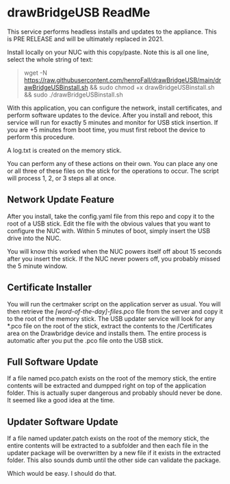 # drawBridgeUSB ReadMe
This service performs headless installs and updates to the appliance. This is PRE RELEASE and will be ultimately replaced in 2021. 

Install locally on your NUC with this copy/paste. 
Note this is all one line, select the whole string of text:

> wget -N https://raw.githubusercontent.com/henroFall/drawBridgeUSB/main/drawBridgeUSBinstall.sh && sudo chmod +x drawBridgeUSBinstall.sh && sudo ./drawBridgeUSBinstall.sh

With this application, you can configure the network, install certificates, and perform software updates to the device. After you install and reboot, this service will run for exactly 5 minutes and monitor for USB stick insertion. If you are +5 minutes from boot time, you must first reboot the device to perform this procedure. 

A log.txt is created on the memory stick.

You can perform any of these actions on their own. You can place any one or all three of these files on the stick for the operations to occur. The script will process 1, 2, or 3 steps all at once. 

## Network Update Feature
After you install, take the config.yaml file from this repo and copy it to the root of a USB stick. Edit the file with the obvious values that you want to configure the NUC with. Within 5 minutes of boot, simply insert the USB drive into the NUC. 

You will know this worked when the NUC powers itself off about 15 seconds after you insert the stick. If the NUC never powers off, you probably missed the 5 minute window.

## Certificate Installer
You will run the certmaker script on the application server as usual. You will then retrieve the _[word-of-the-day]-files.pco_ file from the server and copy it to the root of the memory stick.
The USB updater service will look for any *.pco file on the root of the stick, extract the contents to the /Certificates area on the Drawbridge device and installs them. The entire process is automatic after you put the .pco file onto the USB stick.

## Full Software Update
If a file named pco.patch exists on the root of the memory stick, the entire contents will be extracted and dumpped right on top of the application folder. This is actually super dangerous and probably should never be done. It seemed like a good idea at the time.
 
## Updater Software Update
If a file named updater.patch exists on the root of the memory stick, the entire contents will be extracted to a subfolder and then each file in the updater package will be overwritten by a new file if it exists in the extracted folder. This also sounds dumb until the other side can validate the package.

Which would be easy. I should do that.
